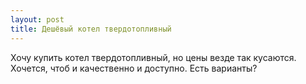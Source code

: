 ```yaml
---
layout: post 
title: Дешёвый котел твердотопливный 
--- 
```

Хочу купить котел твердотопливный, но цены везде так кусаются. Хочется, чтоб и качественно и доступно. Есть варианты?
